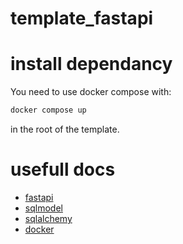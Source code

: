 # template_fastapi

# install dependancy

You need to use docker compose with:
```sh
docker compose up
```
in the root of the template.



# usefull docs

- [fastapi](https://fastapi.tiangolo.com/)
- [sqlmodel](https://sqlmodel.tiangolo.com/)
- [sqlalchemy](https://docs.sqlalchemy.org/en/20/)
- [docker](https://docs.docker.com/)